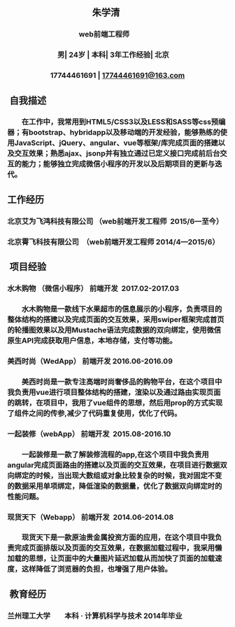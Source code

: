 ## 　　　　　　　　　  朱学清
### 　　　　　　　　　　web前端工程师
### 　　　　　　　男| 24岁 | 本科| 3年工作经验| 北京
### 　　　　　　17744461691 | 17744461691@163.com
##  自我描述
### 　　在工作中，我常用到HTML5/CSS3以及LESS和SASS等css预编器；有bootstrap、hybridapp以及移动端的开发经验，能够熟练的使用JavaScript、jQuery、angular、vue等框架/库完成页面的搭建以及交互效果；熟悉ajax、jsonp并有独立通过已定义接口完成前后台交互的能力；能够独立完成微信小程序的开发以及后期项目的更新与迭代。
## 工作经历 
### 北京艾为飞鸿科技有限公司	  （web前端开发工程师  	2015/6—至今）
### 北京霄飞科技有限公司  	  （web前端开发工程师	2014/4—2015/6）
##  项目经验
### 水木购物 （微信小程序）	前端开发  	2017.02-2017.03　
### 　　水木购物是一款线下水果超市的信息展示的小程序，负责项目的整体结构的搭建以及完成页面的交互效果，采用swiper框架完成首页的轮播图效果以及用Mustache语法完成数据的双向绑定，使用微信原生API完成获取用户信息，本地存储，支付等功能。
### 美西时尚（WedApp）	前端开发 2016.06-2016.09
### 　　美西时尚是一款专注高端时尚奢侈品的购物平台，在这个项目中我负责用vue进行项目整体结构的搭建，渲染以及通过路由实现页面的跳转，在项目中，我用了vue组件的思想，然后用prop的方式实现了组件之间的传参,减少了代码重复使用，优化了代码。 
### 一起装修（webApp）	前端开发  	2015.08-2016.10  
### 　　一起装修是一款了解装修流程的app,在这个项目中我负责用angular完成页面路由的搭建以及页面的交互效果，在项目进行数据双向绑定的时候，当出现大数组或对象比较复杂的时候，我对固定不变的数据采用单项绑定，降低渲染的数据量，优化了数据双向绑定时的性能问题。
### 现货天下（Webapp） 	前端开发  	2014.06-2014.08
### 　　现货天下是一款原油贵金属投资方面的应用，在这个项目中我负责完成页面排版以及页面的交互效果，在数据加载过程中，我采用懒加载的思想，让页面中的大量图片延迟加载从而加快了页面的加载速度，这样降低了浏览器的负担，也增强了用户体验。
##  教育经历 
### 	兰州理工大学　　本科 · 计算机科学与技术 	2014年毕业
